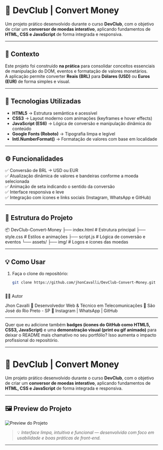 # 💱 DevClub | Convert Money

Um projeto prático desenvolvido durante o curso **DevClub**, com o objetivo de criar um **conversor de moedas interativo**, aplicando fundamentos de **HTML, CSS e JavaScript** de forma integrada e responsiva.

---

## 🧠 Contexto

Este projeto foi construído **na prática** para consolidar conceitos essenciais de manipulação do DOM, eventos e formatação de valores monetários.  
A aplicação permite converter **Reais (BRL)** para **Dólares (USD)** ou **Euros (EUR)** de forma simples e visual.

---

## 🚀 Tecnologias Utilizadas

- **HTML5** → Estrutura semântica e acessível  
- **CSS3** → Layout moderno com animações (keyframes e hover effects)  
- **JavaScript (ES6)** → Lógica de conversão e manipulação dinâmica do conteúdo  
- **Google Fonts (Roboto)** → Tipografia limpa e legível  
- **Intl.NumberFormat()** → Formatação de valores com base em localidade  

---

## ⚙️ Funcionalidades

✅ Conversão de BRL → USD ou EUR  
✅ Atualização dinâmica de valores e bandeiras conforme a moeda selecionada  
✅ Animação de seta indicando o sentido da conversão  
✅ Interface responsiva e leve  
✅ Integração com ícones e links sociais (Instagram, WhatsApp e GitHub)

---

## 🧩 Estrutura do Projeto

📦 DevClub-Convert-Money
├── index.html # Estrutura principal
├── style.css # Estilos e animações
├── script.js # Lógica de conversão e eventos
└── assets/
├── img/ # Logos e ícones das moedas





---

## 💡 Como Usar

1. Faça o clone do repositório:
   ```bash
   git clone https://github.com/jhonCavalli/DevClub-Convert-Money.git



🧑‍💻 Autor

Jhon Cavalli
💼 Desenvolvedor Web & Técnico em Telecomunicações
📍 São José do Rio Preto - SP
🔗 Instagram
 | WhatsApp
 | GitHub






 
---

Quer que eu adicione também **badges (ícones do GitHub como HTML5, CSS3, JavaScript)** e uma **demonstração visual (print ou gif animado)** para deixar o README mais chamativo no seu portfólio? Isso aumenta o impacto profissional do repositório.


---


# 💱 DevClub | Convert Money

Um projeto prático desenvolvido durante o curso **DevClub**, com o objetivo de criar um **conversor de moedas interativo**, aplicando fundamentos de **HTML, CSS e JavaScript** de forma integrada e responsiva.

---

## 🖼️ Preview do Projeto

![Preview do Projeto](https://github.com/jhonCavalli/Curso-Dev-Club/blob/main/Projeto%20Pratico/assets/img-projeto.png)

> 💡 *Interface limpa, intuitiva e funcional — desenvolvida com foco em usabilidade e boas práticas de front-end.*

---
